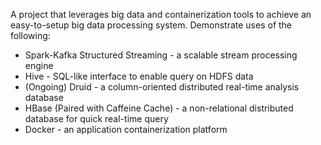A project that leverages big data and containerization tools to achieve an easy-to-setup big data processing system. Demonstrate uses of the following:
* Spark-Kafka Structured Streaming - a scalable stream processing engine
* Hive - SQL-like interface to enable query on HDFS data
* (Ongoing) Druid - a column-oriented distributed real-time analysis database 
* HBase (Paired with Caffeine Cache) - a non-relational distributed database for quick real-time query
* Docker - an application containerization platform
